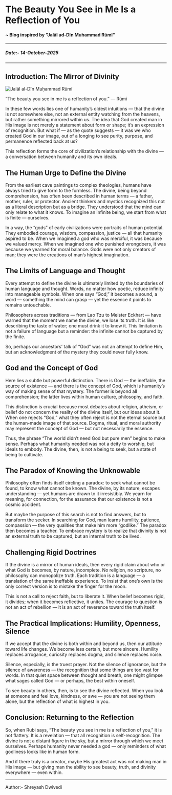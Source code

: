 # The Beauty You See in Me Is a Reflection of You

#### ~ Blog inspired by "Jalāl ad-Dīn Muhammad Rūmī"
---
##### Date:- 14-October-2025

---

## Introduction: The Mirror of Divinity

![Jalāl al-Dīn Muḥammad Rūmī](https://upload.wikimedia.org/wikipedia/commons/thumb/e/ea/%D9%85%D9%88%D9%84%D8%A7%D9%86%D8%A7_%D8%A7%D8%AB%D8%B1_%D8%AD%D8%B3%DB%8C%D9%86_%D8%A8%D9%87%D8%B2%D8%A7%D8%AF_%28cropped%29.jpg/250px-%D9%85%D9%88%D9%84%D8%A7%D9%86%D8%A7_%D8%A7%D8%AB%D8%B1_%D8%AD%D8%B3%DB%8C%D9%86_%D8%A8%D9%87%D8%B2%D8%A7%D8%AF_%28cropped%29.jpg)

“The beauty you see in me is a reflection of you.” — Rūmī

In these few words lies one of humanity’s oldest intuitions — that the divine is not somewhere else, not an external entity watching from the heavens, but rather something mirrored within us.
The idea that God created man in His image is not merely a statement about form or shape; it’s an expression of recognition.
But what if — as the quote suggests — it was we who created God in our image, out of a longing to see purity, purpose, and permanence reflected back at us?

This reflection forms the core of civilization’s relationship with the divine — a conversation between humanity and its own ideals.

## The Human Urge to Define the Divine

From the earliest cave paintings to complex theologies, humans have always tried to give form to the formless.
The divine, being beyond comprehension, has often been described in human terms — a father, mother, ruler, or protector.
Ancient thinkers and mystics recognized this not as a literal description but as a bridge. They understood that the mind can only relate to what it knows.
To imagine an infinite being, we start from what is finite — ourselves.

In a way, the “gods” of early civilizations were portraits of human potential.
They embodied courage, wisdom, compassion, justice — all that humanity aspired to be.
When we imagined a god who was merciful, it was because we valued mercy.
When we imagined one who punished wrongdoers, it was because we yearned for moral balance.
Gods were not only creators of man; they were the creations of man’s highest imagination.

## The Limits of Language and Thought

Every attempt to define the divine is ultimately limited by the boundaries of human language and thought.
Words, no matter how poetic, reduce infinity into manageable symbols.
When one says “God,” it becomes a sound, a word — something the mind can grasp — yet the essence it points to remains untouchable.

Philosophers across traditions — from Lao Tzu to Meister Eckhart — have warned that the moment we name the divine, we lose its truth.
It is like describing the taste of water; one must drink it to know it.
This limitation is not a failure of language but a reminder: the infinite cannot be captured by the finite.

So, perhaps our ancestors’ talk of “God” was not an attempt to define Him, but an acknowledgment of the mystery they could never fully know.

## God and the Concept of God

Here lies a subtle but powerful distinction.
There is God — the ineffable, the source of existence — and there is the concept of God, which is humanity’s way of making sense of that mystery.
The former is beyond all comprehension; the latter lives within human culture, philosophy, and faith.

This distinction is crucial because most debates about religion, atheism, or belief do not concern the reality of the divine itself, but our ideas about it.
When one rejects “God,” what they often reject is not the eternal source but the human-made image of that source.
Dogma, ritual, and moral authority may represent the concept of God — but not necessarily the essence.

Thus, the phrase “The world didn’t need God but pure men” begins to make sense.
Perhaps what humanity needed was not a deity to worship, but ideals to embody.
The divine, then, is not a being to seek, but a state of being to cultivate.

## The Paradox of Knowing the Unknowable

Philosophy often finds itself circling a paradox: to seek what cannot be found, to know what cannot be known.
The divine, by its nature, escapes understanding — yet humans are drawn to it irresistibly.
We yearn for meaning, for connection, for the assurance that our existence is not a cosmic accident.

But maybe the purpose of this search is not to find answers, but to transform the seeker.
In searching for God, man learns humility, patience, compassion — the very qualities that make him more “godlike.”
The paradox then becomes a teacher.
To embrace mystery is to realize that divinity is not an external truth to be captured, but an internal truth to be lived.

## Challenging Rigid Doctrines

If the divine is a mirror of human ideals, then every rigid claim about who or what God is becomes, by nature, incomplete.
No religion, no scripture, no philosophy can monopolize truth.
Each tradition is a language — a translation of the same ineffable experience.
To insist that one’s own is the only correct version is to mistake the finger for the moon.

This is not a call to reject faith, but to liberate it.
When belief becomes rigid, it divides; when it becomes reflective, it unites.
The courage to question is not an act of rebellion — it is an act of reverence toward the truth itself.

## The Practical Implications: Humility, Openness, Silence

If we accept that the divine is both within and beyond us, then our attitude toward life changes.
We become less certain, but more sincere.
Humility replaces arrogance, curiosity replaces dogma, and silence replaces noise.

Silence, especially, is the truest prayer.
Not the silence of ignorance, but the silence of awareness — the recognition that some things are too vast for words.
In that quiet space between thought and breath, one might glimpse what sages called God — or perhaps, the best within oneself.

To see beauty in others, then, is to see the divine reflected.
When you look at someone and feel love, kindness, or awe — you are not seeing them alone, but the reflection of what is highest in you.

## Conclusion: Returning to the Reflection

So, when Rubi says, “The beauty you see in me is a reflection of you,” it is not flattery.
It is a revelation — that all recognition is self-recognition.
The divine is not a distant figure in the sky, but a mirror through which we meet ourselves.
Perhaps humanity never needed a god — only reminders of what godliness looks like in human form.

And if there truly is a creator, maybe His greatest act was not making man in His image —
but giving man the ability to see beauty, truth, and divinity everywhere — even within.

---
Author:- Shreyash Dwivedi
